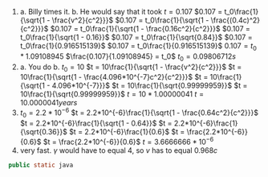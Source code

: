 1. 
	a. Billy times it.
	b. He would say that it took
		$t = 0.107$
		$0.107 = t_0\frac{1}{\sqrt{1 - \frac{v^2}{c^2}}}$
		$0.107 = t_0\frac{1}{\sqrt{1 - \frac{(0.4c)^2}{c^2}}}$
		$0.107 = t_0\frac{1}{\sqrt{1 - \frac{0.16c^2}{c^2}}}$
		$0.107 = t_0\frac{1}{\sqrt{1 - 0.16}}$
		$0.107 = t_0\frac{1}{\sqrt{0.84}}$
		$0.107 = t_0\frac{1}{0.916515139}$
		$0.107 = t_0\frac{1}{0.916515139}$
		$0.107 = t_0*1.09108945$
		$\frac{0.107}{1.09108945} = t_0$
		$t_0 = 0.09806712s$
2. 
	a. You do
	b. $t_0 = 10$
		$t = 10\frac{1}{\sqrt{1 - \frac{v^2}{c^2}}}$
		$t = 10\frac{1}{\sqrt{1 - \frac{4.096*10^{-7}c^2}{c^2}}}$
		$t = 10\frac{1}{\sqrt{1 - 4.096*10^{-7}}}$
		$t = 10\frac{1}{\sqrt{0.99999959}}$
		$t = 10\frac{1}{\sqrt{0.99999959}}$
		$t = 10*1.00000041$
		$t = 10.0000041{years}$
3. $t_0 = 2.2*10^{-6}$
	$t = 2.2*10^{-6}\frac{1}{\sqrt{1 - \frac{0.64c^2}{c^2}}}$
	$t = 2.2*10^{-6}\frac{1}{\sqrt{1 - 0.64}}$
	$t = 2.2*10^{-6}\frac{1}{\sqrt{0.36}}$
	$t = 2.2*10^{-6}\frac{1}{0.6}$
	$t = \frac{2.2*10^{-6}}{0.6}$
	$t = \frac{2.2*10^{-6}}{0.6}$
	$t = 3.6666666 * 10^{-6}$
4. very fast. $\gamma$ would have to equal $4$, so $v$ has to equal $0.968c$


```java
public static java
```